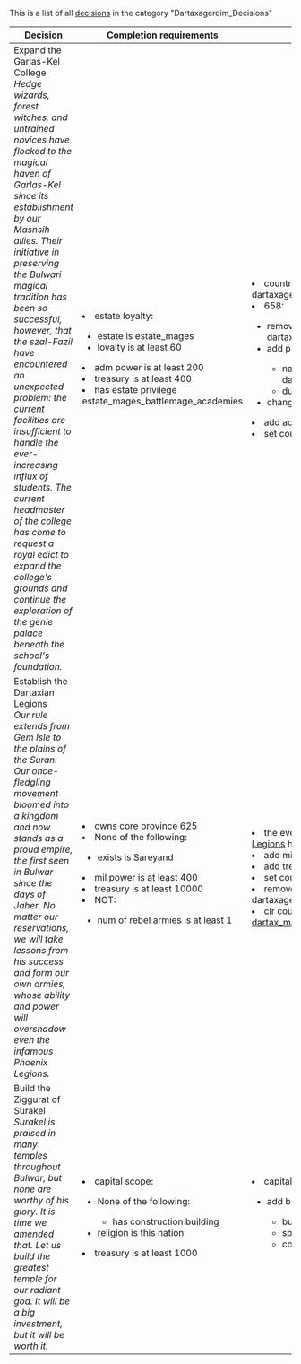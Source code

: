 This is a list of all [decisions](decisions.md) in the category "Dartaxagerdim_Decisions"

| Decision | Completion requirements | Effects | Requirements to appear |
| ----- | ------ | ----- | ------ |
| <a name="F22_expand_college">Expand the Garlas-Kel College</a><br />*Hedge wizards, forest witches, and untrained novices have flocked to the magical haven of Garlas-Kel since its establishment by our Masnsih allies. Their initiative in preserving the Bulwari magical tradition has been so successful, however, that the szal-Fazil have encountered an unexpected problem: the current facilities are insufficient to handle the ever-increasing influx of students. The current headmaster of the college has come to request a royal edict to expand the college's grounds and continue the exploration of the genie palace beneath the school's foundation.* | <li>estate loyalty:</li><ul><li>estate is estate_mages</li><li>loyalty is at least 60</li></ul><li>adm power is at least 200</li><li>treasury is at least 400</li><li>has estate privilege estate_mages_battlemage_academies</li> | <li>country gets the modifier dartaxagerdim_ideas for 50 years</li><li>658:</li><ul><li>remove province modifier = dartaxagerdim_palace_of_magi</li><li>add province modifier:</li><ul><li>name = dartaxagerdim_palace_of_magi_2</li><li>duration = -1</li></ul><li>change culture = masnsih</li></ul><li>add accepted culture = masnsih</li><li>set country flag [garlas_college](../flags/garlas_college.md)</li> | <li>Any of the following:</li><ul><li>Country is Dartaxagerdim</li><li>Country was Dartaxagerdim</li></ul><li>has country flag [ulmis_idiqlat_pillaged](../flags/ulmis_idiqlat_pillaged.md)</li><li>658:</li><ul><li>has province modifier dartaxagerdim_palace_of_magi</li></ul><li>None of the following:</li><ul><li>has country flag [garlas_college](../flags/garlas_college.md)</li></ul> |
| <a name="F22_reform_legions">Establish the Dartaxian Legions</a><br />*Our rule extends from Gem Isle to the plains of the Suran. Our once-fledgling movement bloomed into a kingdom and now stands as a proud empire, the first seen in Bulwar since the days of Jaher. No matter our reservations, we will take lessons from his success and form our own armies, whose ability and power will overshadow even the infamous Phoenix Legions.* | <li>owns core province 625</li><li>None of the following:</li><ul><li>exists is Sareyand</li></ul><li>mil power is at least 400</li><li>treasury is at least 10000</li><li>NOT:</li><ul><li>num of rebel armies is at least 1</li></ul> | <li>the event [Formation of the Dartaxian Legions](../events/formation_of_the_dartaxian_legions.md) happens</li><li>add mil power = -400</li><li>add treasury = -10000</li><li>set country flag [dartaxian_legions](../flags/dartaxian_legions.md)</li><li>remove country modifier = dartaxagerdim_sebhuliam_revolt</li><li>clr country flag [dartax_mage_sebhuliam](../flags/dartax_mage_sebhuliam.md)</li> | <li>Any of the following:</li><ul><li>Country is Dartaxagerdim</li><li>Country was Dartaxagerdim</li></ul><li>has country flag [ash_legion_lessons](../flags/ash_legion_lessons.md)</li><li>has country flag  curbed_sebhuliam</li><li>None of the following:</li><ul><li>has country flag [dartaxian_legions](../flags/dartaxian_legions.md)</li></ul> |
| <a name="build_the_ziggurat_of_surakel">Build the Ziggurat of Surakel</a><br />*Surakel is praised in many temples throughout Bulwar, but none are worthy of his glory. It is time we amended that. Let us build the greatest temple for our radiant god. It will be a big investment, but it will be worth it.* | <li>capital scope:</li><ul><li>None of the following:</li><ul><li>has construction building</li></ul><li>religion is this nation</li></ul><li>treasury is at least 1000</li> | <li>capital scope:</li><ul><li>add building construction:</li><ul><li>building = ziggurat_of_surakel</li><li>speed = 1</li><li>cost = 1</li></ul></ul> | <li>has country flag [dartaxagerdim_ziggurat_of_surakel_flag](../flags/dartaxagerdim_ziggurat_of_surakel_flag.md)</li><li>None of the following:</li><ul><li>has country flag [ziggurat_of_surakel_built](../flags/ziggurat_of_surakel_built.md)</li><li>any owned province:</li><ul><li>has building ziggurat_of_surakel</li></ul></ul> |
